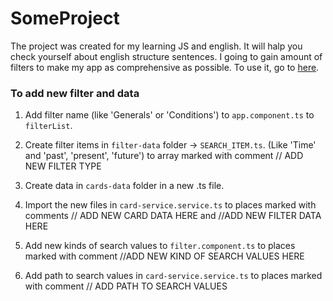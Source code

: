 # SomeProject
The project was created for my learning JS and english.
It will halp you check yourself about english structure sentences.
I going to gain amount of filters to make my app as comprehensive as possible.
To use it, go to [here](). 

### To add new filter and data
1. Add filter name (like 'Generals' or 'Conditions') to `app.component.ts` to `filterList`. 

2. Create filter items in `filter-data` folder -> `SEARCH_ITEM.ts`. (Like 'Time' and 'past', 'present', 'future') to array marked with comment
// ADD NEW FILTER TYPE

3. Create data in `cards-data` folder in a new .ts file.

4. Import the new files in `card-service.service.ts` to places marked with comments 
// ADD NEW CARD DATA HERE and //ADD NEW FILTER DATA HERE

5. Add new kinds of search values to `filter.component.ts` to places marked with comment
//ADD NEW KIND OF SEARCH VALUES HERE

6. Add path to search values in `card-service.service.ts` to places marked with comment
// ADD PATH TO SEARCH VALUES 
